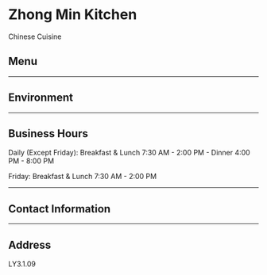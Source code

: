 # Zhong Min Kitchen

Chinese Cuisine

## Menu

---

## Environment

---

## Business Hours

Daily (Except Friday): Breakfast & Lunch 7:30 AM - 2:00 PM - Dinner 4:00 PM - 8:00 PM

Friday: Breakfast & Lunch 7:30 AM - 2:00 PM

---

## Contact Information

---

## Address

LY3.1.09
